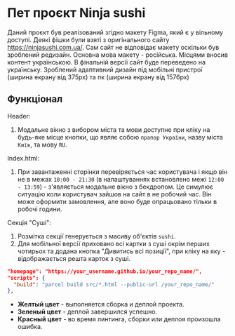 # Пет проєкт Ninja sushi

Даний проєкт був реалізований згідно макету Figma, який є у вільному доступі.
Деякі фішки були взяті з оригінального сайту https://ninjasushi.com.ua/. Сам
сайт не відповідає макету оскільки був зроблений редизайн. Основна мова макету -
російська. Місцями вносив контент українською. В фінальній версії сайт буде
переведено на українську. Зроблений адаптивний дизайн під мобільні пристрої
(ширина екрану від 375px) та пк (ширина екрану від 1576px)

## Функціонал

Header:

1. Модальне вікно з вибором міста та мови доступне при кліку на будь-яке місце
   кнопки, що являє собою `прапор України`, назву міста `Київ`, та мову `RU`.

Index.html:

1. При завантаженні сторінки перевіряється час користувача і якщо він не в межах
   `10:00 - 21:30` (в налаштуваннях встановлено межі `12:00 - 13:59`) -
   з'являється модальне вікно з бекдропом. Це симулює ситуацію коли користувач
   зайшов на сайт в не робочий час. Він може оформити замовлення, але воно буде
   опрацьовано тільки в робочі години.

Секція "Суші":

1. Розмітка секції генерується з масиву об'єктів `sushi`.
2. Для мобільної версії приховано всі картки з суші окрім перших чотирьох та
   додана кнопка "Дивитись всі позиції", при кліку на яку - відображається решта
   карток з суші.

```json
"homepage": "https://your_username.github.io/your_repo_name/",
"scripts": {
  "build": "parcel build src/*.html --public-url /your_repo_name/"
},
```

- **Желтый цвет** - выполняется сборка и деплой проекта.
- **Зеленый цвет** - деплой завершился успешно.
- **Красный цвет** - во время линтинга, сборки или деплоя произошла ошибка.

